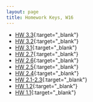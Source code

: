 ```yaml
---
layout: page
title: Homework Keys, W16
---
```


<!--
* [HW 6.2](HW_6_2_noPrint.pdf){:target="_blank"}
* [HW 6.1](HW_6_1_noPrint.pdf){:target="_blank"}
* [HW 5.3](HW_5_3_noPrint.pdf){:target="_blank"}
* [HW 5.1-5.2](HW_5_1_2_noPrint.pdf){:target="_blank"}
* [HW 4.6](HW_4_6_noPrint.pdf){:target="_blank"}
* [HW 4.4-4.5](HW_4_4_5_noPrint.pdf){:target="_blank"}
* [HW 4.2-4.3](HW_4_2_3_noPrint.pdf){:target="_blank"}
* [HW 4.1](HW_4_1_noPrint.pdf){:target="_blank"}
-->

* [HW 3.3](HW3_3a_noPrint.pdf){:target="_blank"}
* [HW 3.2](HW3_2_noPrint.pdf){:target="_blank"}
* [HW 3.1](HW3_1_noPrint.pdf){:target="_blank"}
* [HW 2.7](HW2_7_noPrint.pdf){:target="_blank"}
* [HW 2.6](HW2_6_noPrint.pdf){:target="_blank"}
* [HW 2.5](HW2_5_noPrint.pdf){:target="_blank"}
* [HW 2.4](HW2_4_noPrint.pdf){:target="_blank"}
* [HW 2.1-2.3](HW2_1_3_noPrint.pdf){:target="_blank"}
* [HW 1.2](HW1_2_noPrint.pdf){:target="_blank"}
* [HW 1.1](HW1_1_noPrint.pdf){:target="_blank"}
